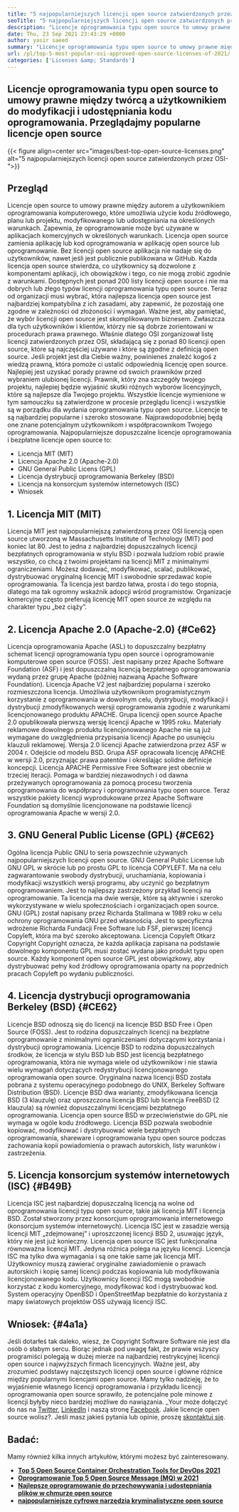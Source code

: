 ```yaml
---
title: "5 najpopularniejszych licencji open source zatwierdzonych przez OSI-" 
seoTitle: "5 najpopularniejszych licencji open source zatwierdzonych przez OSI-" 
description: "Licencje oprogramowania typu open source to umowy prawne między twórcą a użytkownikiem do modyfikacji i udostępniania kodu oprogramowania. Przejrzyjmy popularne licencje open source" 
date: Thu, 23 Sep 2021 23:43:29 +0000
author: yasir saeed
summary: "Licencje oprogramowania typu open source to umowy prawne między twórcą a użytkownikiem do modyfikacji i udostępniania kodu oprogramowania. Przeglądajmy popularne licencje open source" 
url: /pl/top-5-most-popular-osi-approved-open-source-licenses-of-2021/
categories: ['Licenses &amp; Standards']
---
```


## Licencje oprogramowania typu open source to umowy prawne między twórcą a użytkownikiem do modyfikacji i udostępniania kodu oprogramowania. Przeglądajmy popularne licencje open source

{{< figure align=center src="images/best-top-open-source-licenses.png" alt="5 najpopularniejszych licencji open source zatwierdzonych przez OSI-">}}


## **Przegląd**
Licencje open source to umowy prawne między autorem a użytkownikiem oprogramowania komputerowego, które umożliwia użycie kodu źródłowego, planu lub projektu, modyfikowanego lub udostępniania na określonych warunkach. Zapewnia, że ​​oprogramowanie może być używane w aplikacjach komercyjnych w określonych warunkach. Licencja open source zamienia aplikację lub kod oprogramowania w aplikację open source lub oprogramowanie. Bez licencji open source aplikacja nie nadaje się do użytkowników, nawet jeśli jest publicznie publikowana w GitHub. Każda licencja open source stwierdza, co użytkownicy są dozwolone z komponentami aplikacji, ich obowiązków i tego, co nie mogą zrobić zgodnie z warunkami.
Dostępnych jest ponad 200 listy licencji open source i nie ma dobrych lub złego typów licencji oprogramowania typu open source. Teraz od organizacji musi wybrać, która najlepsza licencja open source jest najbardziej kompatybilna z ich zasadami, aby zapewnić, że pozostają one zgodne w zależności od złożoności i wymagań. Ważne jest, aby pamiętać, że wybór licencji open source jest skomplikowanym biznesem. Zwłaszcza dla tych użytkowników i klientów, którzy nie są dobrze zorientowani w procedurach prawa prawnego. Właśnie dlatego OSI zorganizował listę licencji zatwierdzonych przez OSI, składającą się z ponad 80 licencji open source, które są najczęściej używane i które są zgodne z definicją open source.
Jeśli projekt jest dla Ciebie ważny, powinieneś znaleźć kogoś z wiedzą prawną, która pomoże ci ustalić odpowiednią licencję open source. Najlepiej jest uzyskać porady prawne od swoich prawników przed wybraniem ulubionej licencji. Prawnik, który zna szczegóły twojego projektu, najlepiej będzie wyjaśnić skutki różnych wyborów licencyjnych, które są najlepsze dla Twojego projektu. Wszystkie licencje wymienione w tym samouczku są zatwierdzone w procesie przeglądu licencji i wszystkie są w porządku dla wydania oprogramowania typu open source. Licencje te są najbardziej popularne i szeroko stosowane. Najprawdopodobniej będą one znane potencjalnym użytkownikom i współpracownikom Twojego oprogramowania. Najpopularniejsze dopuszczalne licencje oprogramowania i bezpłatne licencje open source to:
  * Licencja MIT (MIT)
  * Licencja Apache 2.0 (Apache-2.0)
  * GNU General Public Licens (GPL)
  * Licencja dystrybucji oprogramowania Berkeley (BSD)
  * Licencja na konsorcjum systemów internetowych (ISC)
  * Wniosek

## 1. Licencja MIT (MIT)
Licencja MIT jest najpopularniejszą zatwierdzoną przez OSI licencją open source utworzoną w Massachusetts Institute of Technology (MIT) pod koniec lat 80. Jest to jedna z najbardziej dopuszczalnych licencji bezpłatnych oprogramowania w stylu BSD i pozwala ludziom robić prawie wszystko, co chcą z twoimi projektami na licencji MIT z minimalnymi ograniczeniami.
Możesz dodawać, modyfikować, scalać, publikować, dystrybuować oryginalną licencję MIT i swobodnie sprzedawać kopie oprogramowania. Ta licencja jest bardzo łatwa, prosta i do tego stopnia, dlatego ma tak ogromny wskaźnik adopcji wśród programistów. Organizacje komercyjne często preferują licencję MIT open source ze względu na charakter typu „bez ciąży”.

## 2. Licencja Apache 2.0 (Apache-2.0)   {#Ce62}
Licencja oprogramowania Apache (ASL) to dopuszczalny bezpłatny schemat licencji oprogramowania typu open source i oprogramowanie komputerowe open source (FOSS). Jest napisany przez Apache Software Foundation (ASF) i jest dopuszczalną licencją bezpłatnego oprogramowania wydaną przez grupę Apache (później nazwaną Apache Software Foundation). Licencja Apache V2 jest najbardziej popularna i szeroko rozmieszczona licencja. Umożliwia użytkownikom programistycznym korzystanie z oprogramowania w dowolnym celu, dystrybucji, modyfikacji i dystrybucji zmodyfikowanych wersji oprogramowania zgodnie z warunkami licencjonowanego produktu APACHE. Grupa licencji open source Apache 2.0 opublikowała pierwszą wersję licencji Apache w 1995 roku.
Materiały reklamowe dowolnego produktu licencjonowanego Apache nie są już wymagane do uwzględnienia przypisania licencji Apache po usunięciu klauzuli reklamowej. Wersja 2.0 licencji Apache zatwierdzona przez ASF w 2004 r. Odejście od modelu BSD. Grupa ASF opracowała licencję APACHE w wersji 2.0, przyznając prawa patentów i określając solidne definicje koncepcji. Licencja APACHE Permissive Free Software jest obecnie w trzeciej iteracji. Pomaga w bardziej niezawodnych i od dawna przeżywanych oprogramowania za pomocą procesu tworzenia oprogramowania do współpracy i oprogramowania typu open source. Teraz wszystkie pakiety licencji wyprodukowane przez Apache Software Foundation są domyślnie licencjonowane na podstawie licencji oprogramowania Apache w wersji 2.0.

## 3. GNU General Public License (GPL)   {#CE62}
Ogólna licencja Public GNU to seria powszechnie używanych najpopularniejszych licencji open source. GNU General Public License lub GNU GPL w skrócie lub po prostu GPL to licencja COPYLEFT. Ma na celu zagwarantowanie swobody dystrybucji, uruchamiania, kopiowania i modyfikacji wszystkich wersji programu, aby uczynić go bezpłatnym oprogramowaniem. Jest to najlepszy zastrzeżony przykład licencji na oprogramowanie. Ta licencja ma dwie wersje, które są aktywnie i szeroko wykorzystywane w wielu społecznościach i organizacjach open source.
GNU (GPL) został napisany przez Richarda Stallmana w 1989 roku w celu ochrony oprogramowania GNU przed własnością. Jest to specyficzna wdrożenie Richarda Fundacji Free Software lub FSF, pierwszej licencji Copyleft, która ma być szeroko akceptowana. Licencja Copyleft Otkarz Copyright Copyright oznacza, że ​​każda aplikacja zapisana na podstawie dowolnego komponentu GPL musi zostać wydana jako produkt typu open source. Każdy komponent open source GPL jest obowiązkowy, aby dystrybuować pełny kod źródłowy oprogramowania oparty na poprzednich pracach Copyleft po wydaniu publiczności.

## 4. Licencja dystrybucji oprogramowania Berkeley (BSD)   {#CE62}
Licencje BSD odnoszą się do licencji na licencje BSD BSD Free i Open Source (FOSS). Jest to rodzina dopuszczalnych licencji na bezpłatne oprogramowanie z minimalnymi ograniczeniami dotyczącymi korzystania i dystrybucji oprogramowania. Licencje BSD to rodzina dopuszczalnych środków, że licencja w stylu BSD lub BSD jest licencją bezpłatnego oprogramowania, która nie wymaga wiele od użytkowników i nie stawia wielu wymagań dotyczących redystrybucji licencjonowanego oprogramowania open source.
Oryginalna nazwa licencji BSD została pobrana z systemu operacyjnego podobnego do UNIX, Berkeley Software Distribution (BSD). Licencje BSD dwa warianty, zmodyfikowana licencja BSD (3 klauzulę) oraz uproszczona licencja BSD lub licencja FreeBSD (2 klauzula) są również dopuszczalnymi licencjami bezpłatnego oprogramowania. Licencja open source BSD w przeciwieństwie do GPL nie wymaga w ogóle kodu źródłowego. Licencja BSD pozwala swobodnie kopiować, modyfikować i dystrybuować wiele bezpłatnych oprogramowania, shareware i oprogramowania typu open source podczas zachowania kopii powiadomienia o prawach autorskich, listy warunków i zastrzeżenia.

## 5. Licencja konsorcjum systemów internetowych (ISC)   {#B49B}
Licencja ISC jest najbardziej dopuszczalną licencją na wolne od oprogramowania licencji typu open source, takie jak licencja MIT i licencja BSD. Został stworzony przez konsorcjum oprogramowania internetowego (konsorcjum systemów internetowych). Licencja ISC jest w zasadzie wersją licencji MIT „zdejmowanej” i uproszczonej licencji BSD 2, usuwając język, który nie jest już konieczny.
Licencja open source ISC jest funkcjonalna równoważna licencji MIT. Jedyna różnica polega na języku licencji. Licencja ISC ma tylko dwa wymagania i są one takie same jak licencja MIT. Użytkownicy muszą zawierać oryginalne zawiadomienie o prawach autorskich i kopię samej licencji podczas kopiowania lub modyfikowania licencjonowanego kodu. Użytkownicy licencji ISC mogą swobodnie korzystać z kodu komercyjnego, modyfikować kod i dystrybuować kod. System operacyjny OpenBSD i OpenStreetMap bezpłatnie do korzystania z mapy światowych projektów OSS używają licencji ISC.

## Wniosek:   {#4a1a}
Jeśli dotarłeś tak daleko, wiesz, że Copyright Software Software nie jest dla osób o słabym sercu. Biorąc jednak pod uwagę fakt, że prawie wszyscy programiści polegają w dużej mierze na najbardziej restrykcyjnej licencji open source i najwyższych firmach licencyjnych. Ważne jest, aby zrozumieć podstawy najczęstszych licencji open source i główne różnice między popularnymi licencjami open source. Mamy tylko nadzieję, że to wyjaśnienie własnego licencji oprogramowania i przykładu licencji oprogramowania open source sprawiło, że potencjalne pole minowe z licencji byłyby nieco bardziej możliwe do nawiązania.
_Your może dołączyć do nas na [Twitter][1], [LinkedIn][2] i naszą stronę [Facebook][3]. Jakie licencje open source wolisz?. Jeśli masz jakieś pytania lub opinie, proszę [skontaktuj się][4].

## Badać:
Mamy również kilka innych artykułów, którymi możesz być zainteresowany.
  * **[Top 5 Open Source Container Orchestration Tools for DevOps 2021][5]**
  * **[Oprogramowanie Top 5 Open Source Message (MQ) w 2021][6]**
  * **[Najlepsze oprogramowanie do przechowywania i udostępniania plików w chmurze open source][7]**
  * **[najpopularniejsze cyfrowe narzędzia kryminalistyczne open source][8]**

  
[1]: https://twitter.com/containerize_co
[2]: https://www.linkedin.com/company/containerize/
[3]: http://facebook.com/containerize
[4]: mailto:yasir.saeed@aspose.com
[5]: https://blog.containerize.com/devops/top-5-open-source-container-orchestration-tools-for-devops-in-2021/
[6]: https://blog.containerize.com/message-queue-software/top-5-open-source-message-queue-software-in-2021/
[7]: https://products.containerize.com/backup-and-sync/
[8]: https://blog.containerize.com/digital-forensic-tools/top-5-open-source-digital-forensic-tools-in-2021/
